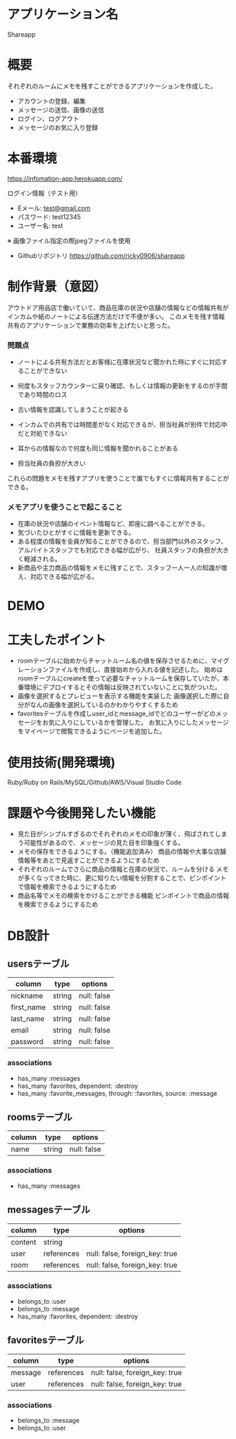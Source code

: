# アプリケーション名
Shareapp

# 概要
それぞれのルームにメモを残すことができるアプリケーションを作成した。
- アカウントの登録、編集
- メッセージの送信、画像の送信
- ログイン、ログアウト
- メッセージのお気に入り登録

# 本番環境

https://infomation-app.herokuapp.com/

ログイン情報（テスト用）

- Eメール: test@gmail.com
- パスワード: test12345
- ユーザー名: test

※ 画像ファイル指定の際jpegファイルを使用

- Githubリポジトリ
https://github.com/ricky0906/shareapp

# 制作背景（意図）
アウトドア用品店で働いていて、商品在庫の状況や店舗の情報などの情報共有がインカムや紙のノートによる伝達方法だけで不便が多い。
このメモを残す情報共有のアプリケーションで業務の効率を上げたいと思った。
### 問題点
- ノートによる共有方法だとお客様に在庫状況など聞かれた時にすぐに対応することができない
- 何度もスタッフカウンターに戻り確認、もしくは情報の更新をするのが手間であり時間のロス
- 古い情報を認識してしまうことが起きる

- インカムでの共有では時間差がなく対応できるが、担当社員が別件で対応中だと対処できない
- 耳からの情報なので何度も同じ情報を聞かれることがある
- 担当社員の負担が大きい

これらの問題をメモを残すアプリを使うことで誰でもすぐに情報共有することができる。
### メモアプリを使うことで起こること
- 在庫の状況や店舗のイベント情報など、即座に調べることができる。
- 気づいたひとがすぐに情報を更新できる。
- ある程度の情報を全員が知ることができるので、担当部門以外のスタッフ、アルバイトスタッフでも対応できる幅が広がり、
社員スタッフの負担が大きく軽減される。
- 新商品や主力商品の情報をメモに残すことで、スタッフ一人一人の知識が増え、対応できる幅が広がる。

# DEMO

# 工夫したポイント
- roomテーブルに始めからチャットルーム名の値を保存させるために、マイグレーションファイルを作成し、直接始めから入れる値を記述した。
始めはroomテーブルにcreateを使って必要なチャットルームを保存していたが、本番環境にデプロイするとその情報は反映されていないことに気がついた。
- 画像を選択するとプレビューを表示する機能を実装した
画像選択した際に自分がなんの画像を選択しているのかわかりやすくするため
- favoritesテーブルを作成しuser_idとmessage_idでどのユーザーがどのメッセージをお気に入りにしているかを管理した。
お気に入りにしたメッセージをマイページで閲覧できるようにページを追加した。
# 使用技術(開発環境)
Ruby/Ruby on Rails/MySQL/Github/AWS/Visual Studio Code

# 課題や今後開発したい機能
- 見た目がシンプルすぎるのでそれぞれのメモの印象が薄く、飛ばされてしまう可能性があるので、メッセージの見た目を印象強くする。
- メモの保存をできるようにする。（機能追加済み）
商品の情報や大事な店舗情報等をあとで見返すことができるようにするため
- それぞれのルームでさらに商品の情報と在庫の状況で、ルームを分ける
メモが多くなってきた時に、更に知りたい情報を分割することで、ピンポイントで情報を検索できるようにするため
- 商品名等でメモの検索をかけることができる機能
ピンポイントで商品の情報を検索できるようにするため

# DB設計

## usersテーブル

| column      | type     | options         |
| ----------- | -------- | --------------- |
| nickname    | string   | null: false     |
| first_name  | string   | null: false     |
| last_name   | string   | null: false     |
| email       | string   | null: false     |
| password    | string   | null: false     |

### associations
- has_many :messages
- has_many :favorites, dependent: :destroy
- has_many :favorite_messages, through: :favorites, source: :message

## roomsテーブル

| column | type   | options     |
| ------ | ------ | ----------- |
| name   | string | null: false |

### associations
- has_many :messages

## messagesテーブル

| column  |   type     | options                        |
| ------- | ---------- | ------------------------------ |
| content | string     |                                |
| user    | references | null: false, foreign_key: true |
| room    | references | null: false, foreign_key: true |

### associations
- belongs_to :user
- belongs_to :message
- has_many :favorites, dependent: :destroy

## favoritesテーブル

| column  |   type     | options                        |
| ------- | ---------- | ------------------------------ |
| message | references | null: false, foreign_key: true |
| user    | references | null: false, foreign_key: true |

### associations
- belongs_to :message
- belongs_to :user